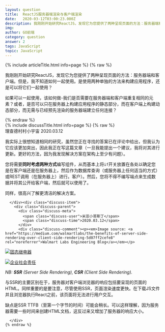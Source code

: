 ```yaml
---
layout: question
title:  ReactJS服务器端渲染与客户端渲染
date:   2020-03-12T03:00:23.000Z
description: 我刚刚开始研究ReactJS，发现它为您提供了两种呈现页面的方法：服务器端和客户端。但是，我不知道如何一起使用。是使用两种单独的方法来构建应用程序，还是可...
img: 
author: GO前端
category: question
answer: 2
tags: JavaScript
topic: JavaScript
---
```

<div class="article-root">
  <div class="article">
    {% include articleTitle.html info=page %}
    {% raw %}
    <div class="article-content"><p><font style="vertical-align: inherit;"><font style="vertical-align: inherit;">我刚刚开始研究ReactJS，发现它为您提供了两种呈现页面的方法：服务器端和客户端。</font><font style="vertical-align: inherit;">但是，我不知道如何一起使用。</font><font style="vertical-align: inherit;">是使用两种单独的方法来构建应用程序，还是可以将它们一起使用？</font></font></p>

<p><font style="vertical-align: inherit;"><font style="vertical-align: inherit;">如果可以一起使用，该如何做-我们是否需要在服务器端和客户端重复相同的元素？</font><font style="vertical-align: inherit;">或者，是否可以只在服务器上构建应用程序的静态部分，而在客户端上构建动态部分，而无需与已经预先渲染的服务器端建立任何连接？</font></font></p></div>
    {% endraw %}
  </div>

  <div class="discuss-wrapper">
    {% include discussTitle.html info=page %}
    {% raw %}
    <div class="discuss-item">
        <div class="discuss-parent">
          <div class="discuss-meta">
            <span class="discuss-user">理查德村村小宇宙</span>
            <span class="discuss-time">2020.03.12</span>
          </div>
          <div class="discuss-comment"><p><font style="vertical-align: inherit;"><font style="vertical-align: inherit;">我实际上很想知道相同的研究，虽然您正在寻找的答案已在评论中给出，但我认为它应该更加突出，因此我正在写这篇文章（一旦我能提出一个建议，我将对其进行更新。更好的方法，因为我发现解决方案在架构上至少有问题）。</font></font></p>

<p><font style="vertical-align: inherit;"><font style="vertical-align: inherit;">您将需要</font></font><strong><font style="vertical-align: inherit;"><font style="vertical-align: inherit;">同时考虑两种方式</font></font></strong><font style="vertical-align: inherit;"><font style="vertical-align: inherit;">编写组件，</font><font style="vertical-align: inherit;">从而基本上将</font></font><code>if</code><font style="vertical-align: inherit;"><font style="vertical-align: inherit;">开关</font><font style="vertical-align: inherit;">放置</font><font style="vertical-align: inherit;">在各处以确定您是在客户端还是在服务器上，然后作为数据库查询（或服务器上任何适当的方式）或REST调用（在服务器上）进行。客户）。</font><font style="vertical-align: inherit;">然后，您将不得不编写端点来生成数据并将其公开给客户端，然后就可以使用了。</font></font></p>

<p><font style="vertical-align: inherit;"><font style="vertical-align: inherit;">同样，很高兴了解更清洁的解决方案。</font></font></p></div>
        </div>
        
      </div><div class="discuss-item">
        <div class="discuss-parent">
          <div class="discuss-meta">
            <span class="discuss-user">米亚小哥斯丁</span>
            <span class="discuss-time">2020.03.12</span>
          </div>
          <div class="discuss-comment"><p><em>Image source: <a href="https://medium.com/walmartlabs/the-benefits-of-server-side-rendering-over-client-side-rendering-5d07ff2cefe8" rel="noreferrer">Walmart Labs Engineering Blog</a></em></p>

<p><a href="https://i.stack.imgur.com/9wpJA.png" rel="noreferrer"><img src="https://i.stack.imgur.com/9wpJA.png" alt="固态继电器"></a></p>

<p><a href="https://i.stack.imgur.com/o7SVw.png" rel="noreferrer"><img src="https://i.stack.imgur.com/o7SVw.png" alt="企业社会责任"></a></p>

<p><em>NB: <strong>SSR</strong> (Server Side Rendering), <strong>CSR</strong> (Client Side Rendering).</em></p>

<p><font style="vertical-align: inherit;"><font style="vertical-align: inherit;">与SSR的主要区别在于，服务器对客户端浏览器的响应包括要呈现的页面的HTML。</font><font style="vertical-align: inherit;">同样重要的是要注意，尽管使用SSR，页面渲染速度更快。</font><font style="vertical-align: inherit;">在下载JS文件并且浏览器执行React之前，该页面将无法进行用户交互。</font></font></p>

<p><font style="vertical-align: inherit;"><font style="vertical-align: inherit;">缺点是SSR TTFB（至第一个字节的时间）可能会稍长。</font><font style="vertical-align: inherit;">可以这样理解，因为服务器需要一些时间来创建HTML文档，这反过来又增加了服务器的响应大小。</font></font></p></div>
        </div>
        
      </div>
    {% endraw %}
  </div>
<div>
